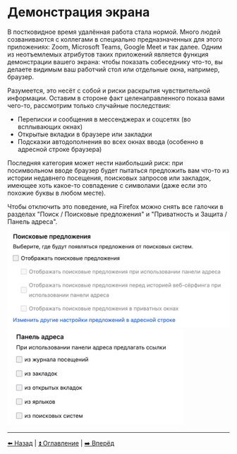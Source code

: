 # Демонстрация экрана

В постковидное время удалённая работа стала нормой. Много людей созваниваются с коллегами в специально предназначенных для этого
приложениях: Zoom, Microsoft Teams, Google Meet и так далее. Одним из неотъемлемых атрибутов таких приложений является функция
демонстрации вашего экрана: чтобы показать собеседнику что-то, вы делаете видимым ваш работчий стол или отдельные окна, например, браузер.

Разумеется, это несёт с собой и риски раскрытия чувствительной информации. Оставим в стороне факт целенаправленного показа вами чего-то,
рассмотрим только случайные последствия:

- Переписки и сообщения в мессенджерах и соцсетях (во всплывающих окнах)
- Открытые вкладки в браузере или закладки
- Подсказки автодополнения во всех окнах ввода (особенно в адресной строке браузера)

Последняя категория может нести наибольший риск: при посимвольном вводе браузер будет пытаться предложить вам что-то из истории
недавнего посещения, поисковых запросов или закладок, имеющее хоть какое-то совпадение с символами (даже если это похожие буквы в любом месте).

Чтобы отключить это поведение, на Firefox можно снять все галочки в разделах "Поиск / Поисковые предложения" и "Приватность и Защита / Панель адреса".

<img width="600" alt="Выключение автозаполнения в поисковой строке" src="../img/firefox_search_suggestion.png">

<img width="400" alt="Выключение автозаполнения в поисковой строке" src="../img/firefox_suggest_disable.png">

---

[⬅️ Назад](./deleteme.md) | [⏫ Оглавление](../README.md) | [➡️ Вперёд](./russia.md)
